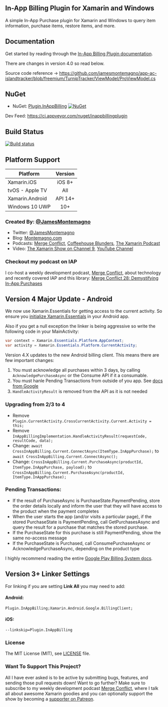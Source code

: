 ## In-App Billing Plugin for Xamarin and Windows

A simple In-App Purchase plugin for Xamarin and Windows to query item information, purchase items, restore items, and more.

## Documentation
Get started by reading through the [In-App Billing Plugin documentation](https://jamesmontemagno.github.io/InAppBillingPlugin/).

There are changes in version 4.0 so read below.

Source code reference -> https://github.com/jamesmontemagno/app-ac-islandtracker/blob/freemium/TurnipTracker/ViewModel/ProViewModel.cs

## NuGet
* NuGet: [Plugin.InAppBilling](https://www.nuget.org/packages/Plugin.InAppBilling) [![NuGet](https://img.shields.io/nuget/v/Plugin.InAppBilling.svg?label=NuGet)](https://www.nuget.org/packages/Plugin.InAppBilling/)

Dev Feed: https://ci.appveyor.com/nuget/inappbillingplugin

## Build Status
[![Build status](https://ci.appveyor.com/api/projects/status/0tfkgrlq8r2u7wb9?svg=true)](https://ci.appveyor.com/project/JamesMontemagno/inappbillingplugin)

## Platform Support

|Platform|Version|
| ------------------- | :------------------: |
|Xamarin.iOS|iOS 8+|
|tvOS - Apple TV|All|
|Xamarin.Android|API 14+|
|Windows 10 UWP|10+|

### Created By: [@JamesMontemagno](http://github.com/jamesmontemagno)
* Twitter: [@JamesMontemagno](http://twitter.com/jamesmontemagno)
* Blog: [Montemagno.com](http://montemagno.com)
* Podcasts: [Merge Conflict](http://mergeconflict.fm), [Coffeehouse Blunders](http://blunders.fm), [The Xamarin Podcast](http://xamarinpodcast.com)
* Video: [The Xamarin Show on Channel 9](http://xamarinshow.com), [YouTube Channel](https://www.youtube.com/jamesmontemagno) 

### Checkout my podcast on IAP
I co-host a weekly development podcast, [Merge Conflict](http://mergeconflict.fm), about technology and recently covered IAP and this library: [Merge Conflict 28: Demystifying In-App Purchases](http://www.mergeconflict.fm/57678-merge-conflict-28-demystifying-in-app-purchases)

## Version 4 Major Update - Android

We now use Xamarin.Essentials for getting access to the current activity. So ensure you [initialize Xamarin.Essentials](https://docs.microsoft.com/xamarin/essentials/get-started?WT.mc_id=friends-0000-jamont) in your Android app. 

Also if you get a null exception the linker is being aggressive so write the following code in your MainActivity:

```csharp
var context = Xamarin.Essentials.Platform.AppContext;
var activity = Xamarin.Essentials.Platform.CurrentActivity;
```

Version 4.X updates to the new Android billing client. This means there are few important changes:
1. You must acknowledge all purchases within 3 days, by calling `AcknowledgePurchaseAsync` or the Consume API if it a consumable.
2. You must hanle Pending Transactions from outside of you app. See [docs from Google](https://developer.android.com/google/play/billing/integrate#pending)
3. `HandleActivityResult` is removed from the API as it is not needed

### Upgrading from 2/3 to 4
* Remove `Plugin.CurrentActivity.CrossCurrentActivity.Current.Activity = this;`
* Remove `InAppBillingImplementation.HandleActivityResult(requestCode, resultCode, data);`
* Change: `await CrossInAppBilling.Current.ConnectAsync(ItemType.InAppPurchase);` to `await CrossInAppBilling.Current.ConnectAsync();`
* Change: `CrossInAppBilling.Current.PurchaseAsync(productId, ItemType.InAppPurchase, payload);` to `CrossInAppBilling.Current.PurchaseAsync(productId, ItemType.InAppPurchase);`

### Pending Transactions:
* If the result of PurchaseAsync is PurchaseState.PaymentPending, store the order details locally and inform the user that they will have access to the product when the payment completes
* When the user starts the app (and/or visits a particular page), if the stored PurchaseState is PaymentPending, call GetPurchasesAsync and query the result for a purchase that matches the stored purchase.
* If the PurchaseState for this purchase is still PaymentPending, show the same no-access message
* If the PurchaseState is Purchased, call ConsumePurchaseAsync or AcknowledgePurchaseAsync, depending on the product type

I highly recommend reading the entire [Google Play Billing System docs](https://developer.android.com/google/play/billing/).

## Version 3+ Linker Settings

For linking if you are setting **Link All** you may need to add:

#### Android:
```
Plugin.InAppBilling;Xamarin.Android.Google.BillingClient;
```

#### iOS:
```
--linkskip=Plugin.InAppBilling
```

### License
The MIT License (MIT), see [LICENSE](LICENSE) file.

### Want To Support This Project?
All I have ever asked is to be active by submitting bugs, features, and sending those pull requests down! Want to go further? Make sure to subscribe to my weekly development podcast [Merge Conflict](http://mergeconflict.fm), where I talk all about awesome Xamarin goodies and you can optionally support the show by becoming a [supporter on Patreon](https://www.patreon.com/mergeconflictfm).

